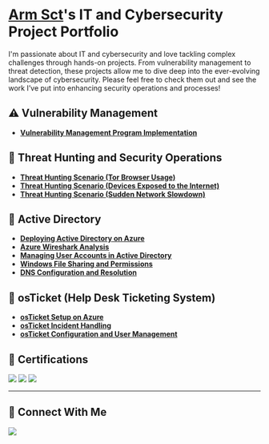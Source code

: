 # <a href="PENDING LINKEDIN URL">Arm Sct</a>'s IT and Cybersecurity Project Portfolio

I'm passionate about IT and cybersecurity and love tackling complex challenges through hands-on projects. From vulnerability management to threat detection, these projects allow me to dive deep into the ever-evolving landscape of cybersecurity. Please feel free to check them out and see the work I’ve put into enhancing security operations and processes!


## ⚠️ Vulnerability Management
- **[Vulnerability Management Program Implementation](https://github.com/ArmSct/Vulnerability-Management-Program)**
<!-- - **[Programmatic Vulnerability Remediations (PowerShell and BASH)](https://github.com/joshcybertest/programmatic-vulnerability-remediations)** -->

## 🚨 Threat Hunting and Security Operations
- **[Threat Hunting Scenario (Tor Browser Usage)](https://github.com/ArmSct/threat-hunting-scenario-tor)**
- **[Threat Hunting Scenario (Devices Exposed to the Internet)](...)**
- **[Threat Hunting Scenario (Sudden Network Slowdown)](...)**

## 🔐 Active Directory
- **[Deploying Active Directory on Azure](https://github.com/ArmSct/AD-setup)**
- **[Azure Wireshark Analysis](https://github.com/ArmSct/azure-wireshark-analysis)**
- **[Managing User Accounts in Active Directory](https://github.com/ArmSct/user-account-management)** 
- **[Windows File Sharing and Permissions](https://github.com/ArmSct/shares-and-permissions)**
- **[DNS Configuration and Resolution](https://github.com/ArmSct/DNS)**

## 🔧 osTicket (Help Desk Ticketing System)
- **[osTicket Setup on Azure](https://github.com/ArmSct/osticket)**
- **[osTicket Incident Handling](https://github.com/ArmSct/osticket-ticketing)**
- **[osTicket Configuration and User Management](https://github.com/ArmSct/osTicket-Post-Installation)**

## 🧾 Certifications
<div>
<img src="https://img.shields.io/badge/-Security%2B-FF0000?&style=for-the-badge&logo=CompTIA&logoColor=white" />
<img src="https://img.shields.io/badge/-Network%2B-007ACC?&style=for-the-badge&logo=CompTIA&logoColor=white" />
<img src="https://img.shields.io/badge/-A%2B-4D4D4D?&style=for-the-badge&logo=CompTIA&logoColor=white" />
</div>

<hr/>

## 🤝 Connect With Me
<a href="https://linkedin.com"><img src="https://img.shields.io/badge/-LinkedIn-0072b1?&style=for-the-badge&logo=linkedin&logoColor=white" /></a>

<!--
<img width="35" alt="image" src="https://github.com/user-attachments/assets/2f41c7cd-5ea8-4475-b451-a37161b6c3fb"> 
<img width="35" alt="image" src="https://github.com/user-attachments/assets/77649969-9910-4994-8b96-74a116cfb2a8">
-->
